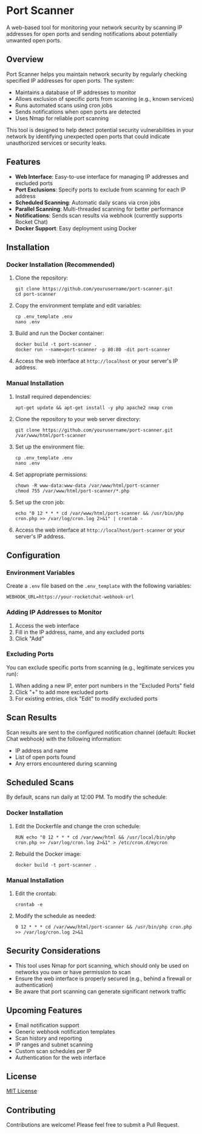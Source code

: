 # Port Scanner

A web-based tool for monitoring your network security by scanning IP addresses for open ports and sending notifications about potentially unwanted open ports.

## Overview

Port Scanner helps you maintain network security by regularly checking specified IP addresses for open ports. The system:

- Maintains a database of IP addresses to monitor
- Allows exclusion of specific ports from scanning (e.g., known services)
- Runs automated scans using cron jobs
- Sends notifications when open ports are detected
- Uses Nmap for reliable port scanning

This tool is designed to help detect potential security vulnerabilities in your network by identifying unexpected open ports that could indicate unauthorized services or security leaks.

## Features

- **Web Interface**: Easy-to-use interface for managing IP addresses and excluded ports
- **Port Exclusions**: Specify ports to exclude from scanning for each IP address
- **Scheduled Scanning**: Automatic daily scans via cron jobs
- **Parallel Scanning**: Multi-threaded scanning for better performance
- **Notifications**: Sends scan results via webhook (currently supports Rocket Chat)
- **Docker Support**: Easy deployment using Docker

## Installation

### Docker Installation (Recommended)

1. Clone the repository:
   ```
   git clone https://github.com/yourusername/port-scanner.git
   cd port-scanner
   ```

2. Copy the environment template and edit variables:
   ```
   cp .env_template .env
   nano .env
   ```

3. Build and run the Docker container:
   ```
   docker build -t port-scanner .
   docker run --name=port-scanner -p 80:80 -dit port-scanner
   ```

4. Access the web interface at `http://localhost` or your server's IP address.

### Manual Installation

1. Install required dependencies:
   ```
   apt-get update && apt-get install -y php apache2 nmap cron
   ```

2. Clone the repository to your web server directory:
   ```
   git clone https://github.com/yourusername/port-scanner.git /var/www/html/port-scanner
   ```

3. Set up the environment file:
   ```
   cp .env_template .env
   nano .env
   ```

4. Set appropriate permissions:
   ```
   chown -R www-data:www-data /var/www/html/port-scanner
   chmod 755 /var/www/html/port-scanner/*.php
   ```

5. Set up the cron job:
   ```
   echo "0 12 * * * cd /var/www/html/port-scanner && /usr/bin/php cron.php >> /var/log/cron.log 2>&1" | crontab -
   ```

6. Access the web interface at `http://localhost/port-scanner` or your server's IP address.

## Configuration

### Environment Variables

Create a `.env` file based on the `.env_template` with the following variables:

```
WEBHOOK_URL=https://your-rocketchat-webhook-url
```

### Adding IP Addresses to Monitor

1. Access the web interface
2. Fill in the IP address, name, and any excluded ports
3. Click "Add"

### Excluding Ports

You can exclude specific ports from scanning (e.g., legitimate services you run):
1. When adding a new IP, enter port numbers in the "Excluded Ports" field
2. Click "+" to add more excluded ports
3. For existing entries, click "Edit" to modify excluded ports

## Scan Results

Scan results are sent to the configured notification channel (default: Rocket Chat webhook) with the following information:

- IP address and name
- List of open ports found
- Any errors encountered during scanning

## Scheduled Scans

By default, scans run daily at 12:00 PM. To modify the schedule:

### Docker Installation
1. Edit the Dockerfile and change the cron schedule:
   ```
   RUN echo "0 12 * * * cd /var/www/html && /usr/local/bin/php cron.php >> /var/log/cron.log 2>&1" > /etc/cron.d/mycron
   ```

2. Rebuild the Docker image:
   ```
   docker build -t port-scanner .
   ```

### Manual Installation
1. Edit the crontab:
   ```
   crontab -e
   ```

2. Modify the schedule as needed:
   ```
   0 12 * * * cd /var/www/html/port-scanner && /usr/bin/php cron.php >> /var/log/cron.log 2>&1
   ```

## Security Considerations

- This tool uses Nmap for port scanning, which should only be used on networks you own or have permission to scan
- Ensure the web interface is properly secured (e.g., behind a firewall or authentication)
- Be aware that port scanning can generate significant network traffic

## Upcoming Features

- Email notification support
- Generic webhook notification templates
- Scan history and reporting
- IP ranges and subnet scanning
- Custom scan schedules per IP
- Authentication for the web interface

## License

[MIT License](LICENSE)

## Contributing

Contributions are welcome! Please feel free to submit a Pull Request.
